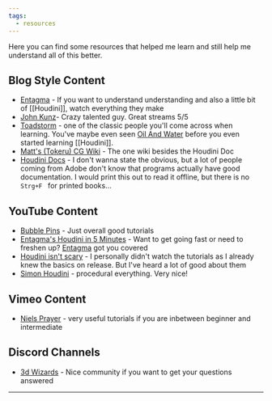 ```yaml
---
tags:
  - resources
---
```


Here you can find some resources that helped me learn and still help me understand all of this better.

## Blog Style Content
- [Entagma](https://entagma.com/) - If you want to understand understanding and also a little bit of [[Houdini]], watch everything they make
- [John Kunz](https://wiki.johnkunz.com/index.php?title=Main_Page)- Crazy talented guy. Great streams 5/5
- [Toadstorm](https://www.toadstorm.com/blog/) - one of the classic people you'll come across when learning. You've maybe even seen [Oil And Water](https://www.toadstorm.com/blog/?p=652) before you even started learning [[Houdini]].
- [Matt's (Tokeru) CG Wiki](https://www.tokeru.com/cgwiki/index.php?title=Main_Page) - The one wiki besides the Houdini Doc
- [Houdini Docs](https://www.sidefx.com/docs/) - I don't wanna state the obvious, but a lot of people coming from Adobe don't know that programs actually have good documentation. I would print this out to read it offline, but there is no `Strg+F ` for printed books...

## YouTube Content
- [Bubble Pins](https://www.youtube.com/c/bubblepins) - Just overall good tutorials
- [Entagma's Houdini in 5 Minutes](https://www.youtube.com/watch?v=t17WRxHRih8&list=PLdFfFRXT0K_gyA6VVBnYVDgAEGYeaJlKN) - Want to get going fast or need to freshen up? [Entagma](https://entagma.com/) got you covered
- [Houdini isn't scary](https://www.youtube.com/watch?v=Tsv8UGqDibc&list=PLhyeWJ40aDkUDHDOhZQ2UkCfNiQj7hS5W) - I personally didn't watch the tutorials as I already knew the basics on release. But I've heard a lot of good about them
- [Simon Houdini](https://youtube.com/channel/UCvuT2bzBB0kzne16DBAtmLQ) - procedural everything. Very nice!

## Vimeo Content
- [Niels Prayer](https://vimeo.com/156396707) - very useful tutorials if you are inbetween beginner and intermediate

## Discord Channels
- [3d Wizards](https://discord.gg/2kaUU6qQpc) - Nice community if you want to get your questions answered


---

<script src="https://giscus.app/client.js"
        data-repo="git-submariner/oddlyspecific"
        data-repo-id="R_kgDOHY5lmg"
        data-category="General"
        data-category-id="DIC_kwDOHY5lms4CPUCw"
        data-mapping="url"
        data-reactions-enabled="1"
        data-emit-metadata="0"
        data-input-position="bottom"
        data-theme="dark"
        data-lang="en"
        crossorigin="anonymous"
        async>
</script>